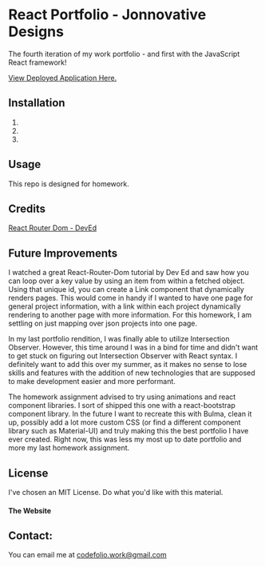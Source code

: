 # React Portfolio - Jonnovative Designs
The fourth iteration of my work portfolio - and first with the JavaScript React framework!

[View Deployed Application Here.](https://pythonidaer.github.io/react-jonnovative)

## Installation
1.  
2.  
3.  

## Usage
This repo is designed for homework.
 

## Credits
[React Router Dom - DevEd](https://www.youtube.com/watch?v=Law7wfdg_ls&t=2s)
 
[]()
 
[]()
 
[]()
 
[]()
 
[]()
 
[]()
 
[]()
 
[]()
 
[]()
 
[]()
 
[]()
 

## Future Improvements
I watched a great React-Router-Dom tutorial by Dev Ed and saw how you can loop over a key value by using an item from within a fetched object. Using that unique id, you can create a Link component that dynamically renders pages. This would come in handy if I wanted to have one page for general project information, with a link within each project dynamically rendering to another page with more information. For this homework, I am settling on just mapping over json projects into one page.

In my last portfolio rendition, I was finally able to utilize Intersection Observer. However, this time around I was in a bind for time and didn't want to get stuck on figuring out Intersection Observer with React syntax. I definitely want to add this over my summer, as it makes no sense to lose skills and features with the addition of new technologies that are supposed to make development easier and more performant.

The homework assignment advised to try using animations and react component libraries. I sort of shipped this one with a react-bootstrap component library. In the future I want to recreate this with Bulma, clean it up, possibly add a lot more custom CSS (or find a different component library such as Material-UI) and truly making this the best portfolio I have ever created. Right now, this was less my most up to date portfolio and more my last homework assignment.


## License
I've chosen an MIT License. Do what you'd like with this material.

#### The Website


## Contact:
You can email me at codefolio.work@gmail.com
